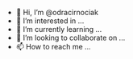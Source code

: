 - 👋 Hi, I’m @odracirnociak
- 👀 I’m interested in ...
- 🌱 I’m currently learning ...
- 💞️ I’m looking to collaborate on ...
- 📫 How to reach me ...

<!---
       olá , eu gostaria de desenvolver um sistema automatico que une software e hardware para produção de alimentos.
       Eu chamaria de Projeto Smart Garden 
       Sou um formando em Gestão de Tecnologia da Informação.
       
       hello, i would like to develop an automatic system that joins software and hardware for food production.
        I would call the Smart Garden Project
        I am a graduate in Information Technology Management. 

--->
